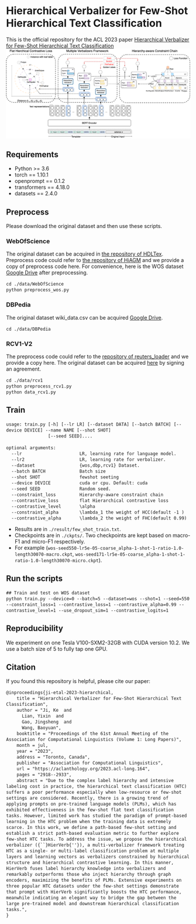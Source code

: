 
# Hierarchical Verbalizer for Few-Shot Hierarchical Text Classification

This is the official repository for the ACL 2023 paper
[Hierarchical Verbalizer for Few-Shot Hierarchical Text Classification](https://arxiv.org/pdf/2305.16885.pdf)
![DataConstruction](./image/overview.png)
## Requirements

* Python >= 3.6
* torch == 1.10.1
* openprompt == 0.1.2
* transformers == 4.18.0
* datasets == 2.4.0

## Preprocess

Please download the original dataset and then use these scripts.

### WebOfScience

The original dataset can be acquired in [the repository of HDLTex](https://github.com/kk7nc/HDLTex). Preprocess code could refer to [the repository of HiAGM](https://github.com/Alibaba-NLP/HiAGM) and we provide a copy of preprocess code here. For convenience, here is the WOS dataset [Google Drive](https://drive.google.com/file/d/1UuVDd3uEVVFcuy6i-LdZUo6SHJSMQ1-b/view?usp=share_link) after preprocessing.
```shell
cd ./data/WebOfScience
python preprocess_wos.py
```

### DBPedia

The original dataset wiki_data.csv can be acquired [Google Drive](https://drive.google.com/file/d/1UuVDd3uEVVFcuy6i-LdZUo6SHJSMQ1-b/view?usp=share_link).
```shell
cd ./data/DBPedia
```

### RCV1-V2

The preprocess code could refer to the [repository of reuters_loader](https://github.com/ductri/reuters_loader) and we provide a copy here. The original dataset can be acquired [here](https://trec.nist.gov/data/reuters/reuters.html) by signing an agreement.

```shell
cd ./data/rcv1
python preprocess_rcv1.py
python data_rcv1.py
```

## Train

```
usage: train.py [-h] [--lr LR] [--dataset DATA] [--batch BATCH] [--device DEVICE] --name NAME [--shot SHOT]
                [--seed SEED]....

optional arguments:
  --lr                      LR, learning rate for language model.                   
  --lr2                     LR, learning rate for verbalizer.
  --dataset                 {wos,dbp,rcv1} Dataset.
  --batch BATCH             Batch size
  --shot SHOT               fewshot seeting
  --device DEVICE           cuda or cpu. Default: cuda
  --seed SEED               Random seed.
  --constraint_loss         Hierarchy-aware constraint chain
  --contrastive_loss        flat Hierarchical contrastive loss
  --contrastive_level       \alpha
  --constraint_alpha        \lambda_1 the weight of HCC(default -1 )
  --contrastive_alpha       \lambda_2 the weight of FHC(default 0.99)
```

- Results are in `./result/few_shot_train.txt`.
- Checkpoints are in `./ckpts/`. Two checkpoints are kept based on macro-F1 and micro-F1 respectively.
- For example (`wos-seed550-lr5e-05-coarse_alpha-1-shot-1-ratio-1.0-length30070-macro.ckpt`, 
`wos-seed171-lr5e-05-coarse_alpha-1-shot-1-ratio-1.0-length30070-micro.ckpt`).

## Run the scripts
```shell
## Train and test on WOS dataset
python train.py --device=0 --batch=5 --dataset=wos --shot=1 --seed=550 --constraint_loss=1 --contrastive_loss=1 --contrastive_alpha=0.99 --contrastive_level=1 --use_dropout_sim=1 --contrastive_logits=1
```

## Reproducibility

We experiment on one Tesla V100-SXM2-32GB with CUDA version $10.2$. We use a batch size of $5$ to fully tap one GPU.

## Citation
If you found this repository is helpful, please cite our paper:
```
@inproceedings{ji-etal-2023-hierarchical,
    title = "Hierarchical Verbalizer for Few-Shot Hierarchical Text Classification",
    author = "Ji, Ke  and
      Lian, Yixin  and
      Gao, Jingsheng  and
      Wang, Baoyuan",
    booktitle = "Proceedings of the 61st Annual Meeting of the Association for Computational Linguistics (Volume 1: Long Papers)",
    month = jul,
    year = "2023",
    address = "Toronto, Canada",
    publisher = "Association for Computational Linguistics",
    url = "https://aclanthology.org/2023.acl-long.164",
    pages = "2918--2933",
    abstract = "Due to the complex label hierarchy and intensive labeling cost in practice, the hierarchical text classification (HTC) suffers a poor performance especially when low-resource or few-shot settings are considered. Recently, there is a growing trend of applying prompts on pre-trained language models (PLMs), which has exhibited effectiveness in the few-shot flat text classification tasks. However, limited work has studied the paradigm of prompt-based learning in the HTC problem when the training data is extremely scarce. In this work, we define a path-based few-shot setting and establish a strict path-based evaluation metric to further explore few-shot HTC tasks. To address the issue, we propose the hierarchical verbalizer ({``}HierVerb{''}), a multi-verbalizer framework treating HTC as a single- or multi-label classification problem at multiple layers and learning vectors as verbalizers constrained by hierarchical structure and hierarchical contrastive learning. In this manner, HierVerb fuses label hierarchy knowledge into verbalizers and remarkably outperforms those who inject hierarchy through graph encoders, maximizing the benefits of PLMs. Extensive experiments on three popular HTC datasets under the few-shot settings demonstrate that prompt with HierVerb significantly boosts the HTC performance, meanwhile indicating an elegant way to bridge the gap between the large pre-trained model and downstream hierarchical classification tasks.",
}
```